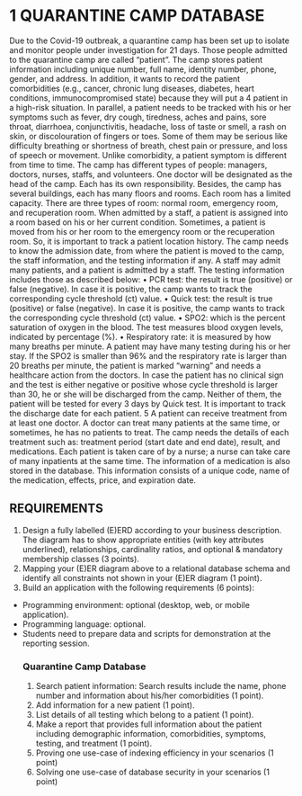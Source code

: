 # 1 QUARANTINE CAMP DATABASE
Due to the Covid-19 outbreak, a quarantine camp has been set up to isolate and 
monitor people under investigation for 21 days. Those people admitted to the 
quarantine camp are called “patient”. The camp stores patient information including 
unique number, full name, identity number, phone, gender, and address. In addition, 
it wants to record the patient comorbidities (e.g., cancer, chronic lung diseases, 
diabetes, heart conditions, immunocompromised state) because they will put a 
4
patient in a high-risk situation. In parallel, a patient needs to be tracked with his or 
her symptoms such as fever, dry cough, tiredness, aches and pains, sore throat, 
diarrhoea, conjunctivitis, headache, loss of taste or smell, a rash on skin, or 
discolouration of fingers or toes. Some of them may be serious like difficulty 
breathing or shortness of breath, chest pain or pressure, and loss of speech or 
movement. Unlike comorbidity, a patient symptom is different from time to time.
The camp has different types of people: managers, doctors, nurses, staffs, and 
volunteers. One doctor will be designated as the head of the camp. Each has its own 
responsibility. Besides, the camp has several buildings, each has many floors and 
rooms. Each room has a limited capacity. There are three types of room: normal 
room, emergency room, and recuperation room. When admitted by a staff, a patient 
is assigned into a room based on his or her current condition. Sometimes, a patient 
is moved from his or her room to the emergency room or the recuperation room. So, 
it is important to track a patient location history. The camp needs to know the 
admission date, from where the patient is moved to the camp, the staff information,
and the testing information if any. A staff may admit many patients, and a patient is 
admitted by a staff.
The testing information includes those as described below: 
• PCR test: the result is true (positive) or false (negative). In case it is positive, 
the camp wants to track the corresponding cycle threshold (ct) value.
• Quick test: the result is true (positive) or false (negative). In case it is positive, 
the camp wants to track the corresponding cycle threshold (ct) value.
• SPO2: which is the percent saturation of oxygen in the blood. The test 
measures blood oxygen levels, indicated by percentage (%).
• Respiratory rate: it is measured by how many breaths per minute.
A patient may have many testing during his or her stay. If the SPO2 is smaller than 
96% and the respiratory rate is larger than 20 breaths per minute, the patient is 
marked “warning” and needs a healthcare action from the doctors. In case the patient 
has no clinical sign and the test is either negative or positive whose cycle threshold 
is larger than 30, he or she will be discharged from the camp. Neither of them, the 
patient will be tested for every 3 days by Quick test. It is important to track the 
discharge date for each patient.
5
A patient can receive treatment from at least one doctor. A doctor can treat many 
patients at the same time, or sometimes, he has no patients to treat. The camp needs 
the details of each treatment such as: treatment period (start date and end date), 
result, and medications. Each patient is taken care of by a nurse; a nurse can take 
care of many inpatients at the same time. The information of a medication is also 
stored in the database. This information consists of a unique code, name of the 
medication, effects, price, and expiration date.

## REQUIREMENTS
1. Design a fully labelled (E)ERD according to your business description. The 
diagram has to show appropriate entities (with key attributes underlined), 
relationships, cardinality ratios, and optional & mandatory membership 
classes (3 points).
2. Mapping your (E)ER diagram above to a relational database schema and 
identify all constraints not shown in your (E)ER diagram (1 point).
3. Build an application with the following requirements (6 points):
- Programming environment: optional (desktop, web, or mobile application).
- Programming language: optional. 
- Students need to prepare data and scripts for demonstration at the reporting session.
   ### Quarantine Camp Database
  1. Search patient information: Search results include the name, phone number 
  and information about his/her comorbidities (1 point).
  2. Add information for a new patient (1 point).
  3. List details of all testing which belong to a patient (1 point).
  4. Make a report that provides full information about the patient including 
  demographic information, comorbidities, symptoms, testing, and treatment (1 
  point).
  5. Proving one use-case of indexing efficiency in your scenarios (1 point)
  6. Solving one use-case of database security in your scenarios (1 point)
